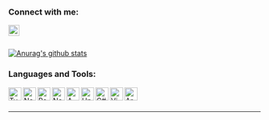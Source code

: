 ### Connect with me:

<!-- [<img align="left" alt="website" width="22px" src="https://raw.githubusercontent.com/iconic/open-iconic/master/svg/globe.svg" />][website] -->
[<img align="left" alt="ronate | LinkedIn" width="22px" src="https://cdn.worldvectorlogo.com/logos/linkedin-icon-2.svg" />][linkedin]

<br />

<!-- [Mace Games]: https://macegames.com -->
[linkedin]: https://www.linkedin.com/in/ronate/

<br />

[![Anurag's github stats](https://github-readme-stats.vercel.app/api?username=ronateds&count_private=true&show_icons=true)](https://github.com/anuraghazra/github-readme-stats)

### Languages and Tools:

[<img align="left" alt="Typescript logo" width="26px" src="https://upload.wikimedia.org/wikipedia/commons/thumb/4/4c/Typescript_logo_2020.svg/1200px-Typescript_logo_2020.svg.png" />][webdevplaylist]
[<img align="left" alt="Node logo" width="26px" src="https://img.icons8.com/color/452/nodejs.png" />][webdevplaylist]
[<img align="left" alt="React logo" width="26px" src="https://upload.wikimedia.org/wikipedia/commons/thumb/a/a7/React-icon.svg/1280px-React-icon.svg.png" />][webdevplaylist]
[<img align="left" alt="Next.js logo" width="26px" src="https://d2nir1j4sou8ez.cloudfront.net/wp-content/uploads/2021/12/nextjs-boilerplate-logo.png" />][webdevplaylist]

[<img align="left" alt="AWS Services" width="26px" src="https://cdn.iconscout.com/icon/free/png-256/aws-1869025-1583149.png" />][webdevplaylist]

[<img align="left" alt="Unity Engine" width="26px" src="https://e7.pngegg.com/pngimages/911/748/png-clipart-unity-technologies-adobe-flash-computer-software-technology-unity-emblem-electronics.png" />][webdevplaylist]
[<img align="left" alt="C#" width="26px" src="https://cdn.iconscout.com/icon/free/png-256/csharp-1-1175241.png" />][webdevplaylist]

[<img align="left" alt="Vim logo" width="26px" src="https://upload.wikimedia.org/wikipedia/commons/thumb/9/9f/Vimlogo.svg/1022px-Vimlogo.svg.png" />][webdevplaylist]
[<img align="left" alt="Arch Linux logo" width="26px" src="https://toppng.com/uploads/preview/arch-linux-logo-arch-linux-11562915682mxfu99tp6t.png" />][webdevplaylist]

<br />
<br />

---

[webdevplaylist]: https://github.com/ronateds
